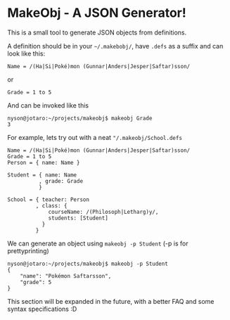 # MakeObj - A JSON Generator!

This is a small tool to generate JSON objects from definitions.

A definition should be in your `~/.makebobj/`, have `.defs` 
as a suffix and can look like this:
```
Name = /(Ha|Si|Poké)mon (Gunnar|Anders|Jesper|Saftar)sson/
```
or
```
Grade = 1 to 5
```

And can be invoked like this
```
nyson@jotaro:~/projects/makeobj$ makeobj Grade
3
```

For example, lets try out with a neat `"/.makeobj/School.defs`
```
Name = /(Ha|Si|Poké)mon (Gunnar|Anders|Jesper|Saftar)sson/
Grade = 1 to 5
Person = { name: Name }

Student = { name: Name
          , grade: Grade
          }

School = { teacher: Person
         , class: { 
             courseName: /(Philosoph|Letharg)y/,
             students: [Student]
           }
         }
```

We can generate an object using `makeobj -p Student` (-p is for prettyprinting)
```
nyson@jotaro:~/projects/makeobj$ makeobj -p Student
{
    "name": "Pokémon Saftarsson",
    "grade": 5
}
```

This section will be expanded in the future, with a better FAQ and some syntax specifications :D

